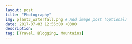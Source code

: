 ```yaml
---
layout: post
title: "Photography"
img: plant3_waterfall.png # Add image post (optional)
date: 2017-07-03 12:55:00 +0300
description: 
tag: [Travel, Blogging, Mountains]
---
```

